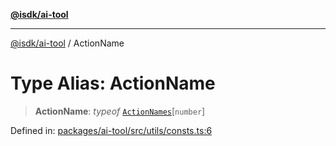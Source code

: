 [**@isdk/ai-tool**](../README.md)

***

[@isdk/ai-tool](../globals.md) / ActionName

# Type Alias: ActionName

> **ActionName**: *typeof* [`ActionNames`](../variables/ActionNames.md)\[`number`\]

Defined in: [packages/ai-tool/src/utils/consts.ts:6](https://github.com/isdk/ai-tool.js/blob/077730e62e6c723611b64a587e36b69766741af4/src/utils/consts.ts#L6)

